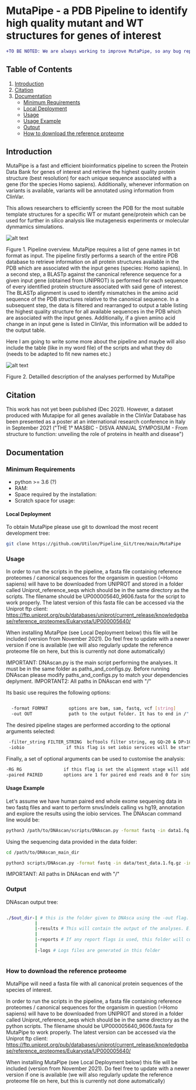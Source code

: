 # MutaPipe - a PDB Pipeline to identify high quality mutant and WT structures for genes of interest
```diff
+TO BE NOTED: We are always working to improve MutaPipe, so any bug reports or suggestions are highly welcome.
```
## Table of Contents
1. [Introduction](#introduction)
2. [Citation](#citation)
3. [Documentation](#documentation)
	* [Minimum Requirements](#minimum-requirements)
	* [Local Deployment](#local-deployment)
	* [Usage](#usage)
	* [Usage Example](#usage-example)
	* [Output](#output)
	* [How to download the reference proteome](#how-to-download-the-reference-proteome)

## Introduction

MutaPipe is a fast and efficient bioinformatics pipeline to screen the Protein Data Bank for genes of interest and retrieve the highest quality protein structure (best resolution) for each unique sequence associated with a gene (for the species Homo sapiens). Additionally, whenever information on variants is available, variants will be annotated using information from ClinVar.

This allows researchers to efficiently screen the PDB for the most suitable template structures for a specific WT or mutant gene/protein which can be used for further in silico analysis like mutagenesis experiments or molecular dynmamics simulations.

![alt text](https://github.com/Utilon/Pipeline_Git/blob/main/debs_files/pipeline_simple_flowchart.jpeg)

Figure 1. Pipeline overview. MutaPipe requires a list of gene names in txt format as input. The pipeline firstly performs a search of the entire PDB database to retrieve information on all protein structures available in the PDB which are associated with the input genes (species: Homo sapiens). In a second step, a BLASTp against the canonical reference sequence for a given input gene (obtained from UNIPROT) is performed for each sequence of every identified protein structure associated with said gene of interest. The BLASTp alignment is used to identify mismatches in the amino acid sequence of the PDB structures relative to the canonical sequence. In a subsequent step, the data is filtered and rearranged to output a table listing the highest quality structure for all available sequences in the PDB which are associated with the input genes. Additionally, if a given amino acid change in an input gene is listed in ClinVar, this information will be added to the output table.


Here I am going to write some more about the pipeline and maybe will also include the table (like in my word file) of the scripts and what they do (needs to be adapted to fit new names etc.)


![alt text](https://github.com/Utilon/Pipeline_Git/blob/main/debs_files/Pipeline_detailled_workflow.jpeg)

Figure 2. Detailled description of the analyses performed by MutaPipe


## Citation

This work has not yet been published (Dec 2021). However, a dataset produced with Mutapipe for all genes available in the ClinVar Database has been presented as a poster at an international research conference in Italy in September 2021 ("THE 1° MASBIC - DISVA ANNUAL SYMPOSIUM - From structure to function: unveiling the role of proteins in health and disease")

## Documentation

### Minimum Requirements

- python >= 3.6 (?)
- RAM: 
- Space required by the installation: 
- Scratch space for usage: 

#### Local Deployment

To obtain MutaPipe please use git to download the most recent development tree:

```bash
git clone https://github.com/Utilon/Pipeline_Git/tree/main/MutaPipe
```

### Usage

In order to run the scripts in the pipeline, a fasta file containing reference proteomes / canonical sequences for the organism in question (=Homo sapiens) will have to be downloaded from UNIPROT and stored in a folder called Uniprot_reference_seqs which should be in the same directory as the scripts. The filename should be UP000005640_9606.fasta for the script to work properly.
The latest version of this fasta file can be accessed via the Uniprot ftp client: https://ftp.uniprot.org/pub/databases/uniprot/current_release/knowledgebase/reference_proteomes/Eukaryota/UP000005640/

When installing MutaPipe (see Local Deployment below) this file will be included (version from November 2021). Do feel free to update with a newer version if one is available (we will also regularly update the reference proteome file on here, but this is currently not done automatically)

IMPORTANT: DNAscan.py is the main script performing the analyses. It must be in the same folder as paths_and_configs.py. Before running DNAscan please modify paths_and_configs.py to match your dependencies deplyment.
IMPORTANT2: All paths in DNAscan end with "/"

Its basic use requires the following options:

```bash

  -format FORMAT        options are bam, sam, fastq, vcf [string] 
  -out OUT              path to the output folder. It has to end in /" e.g. /home/user/local/test_folder/

 ```
 The desired pipeline stages are performed according to the optional arguments selected:
 
 ```bash
  -filter_string FILTER_STRING  bcftools filter string, eg GQ>20 & DP>10 (Default = "")
  -iobio                if this flag is set iobio services will be started at the end of the analysis (Default = "False")
```

Finally, a set of optional arguments can be used to customise the analysis:

 ```bash
-RG RG                if this flag is set the alignment stage will add the provided in paths_and_configs.py read group (Default = "False")
-paired PAIRED        options are 1 for paired end reads and 0 for single end reads (Default = "1")
```

#### Usage Example

Let's assume we have human paired end whole exome sequening data in two fastq files and want to perform snvs/indels calling vs hg19, annotation and explore the results using the iobio services. The DNAscan command line would be:

 ```bash
python3 /path/to/DNAscan/scripts/DNAscan.py -format fastq -in data1.fq.gz -in2 data2.fq.gz -reference hg19 -alignment -variantcalling -annotation -iobio -out /path/to/outdir/ -mode fast
```
Using the sequencing data provided in the data folder:

 ```bash
cd /path/to/DNAscan_main_dir
 
python3 scripts/DNAscan.py -format fastq -in data/test_data.1.fq.gz -in2 data/test_data.2.fq.gz -reference hg19 -alignment -variantcalling -annotation -iobio -out outdir/ -mode fast -BED
```
IMPORTANT: All paths in DNAscan end with "/"


### Output

DNAscan output tree:

```bash

./$out_dir-| # this is the folder given to DNAsca using the -out flag. It will contain the aligned sequecing data ($sample_name.bam) as well as some temporanery files
           |
           |-results # This will contain the output of the analyses. E.g. $sample_name_sorted.vcf.gz , $sample_name_SV.vcf.gz, virus_results.txt, etc  
           |
           |-reports # If any report flags is used, this folder will contain the reports. E.g. $sample_name_vcfstats.txt if the -calls_report flag is used
           |
           |-logs # Logs files are generated in this folder
 
```          
           

### How to download the reference proteome

MutaPipe will need a fasta file with all canonical protein sequences of the species of interest.

In order to run the scripts in the pipeline, a fasta file containing reference proteomes / canonical sequences for the organism in question (=Homo sapiens) will have to be downloaded from UNIPROT and stored in a folder called Uniprot_reference_seqs which should be in the same directory as the python scripts. The filename should be UP000005640_9606.fasta for MutaPipe to work properly.
The latest version can be accessed via the Uniprot ftp client: https://ftp.uniprot.org/pub/databases/uniprot/current_release/knowledgebase/reference_proteomes/Eukaryota/UP000005640/

When installing MutaPipe (see Local Deployment below) this file will be included (version from November 2021). Do feel free to update with a newer version if one is available (we will also regularly update the reference proteome file on here, but this is currently not done automatically)

